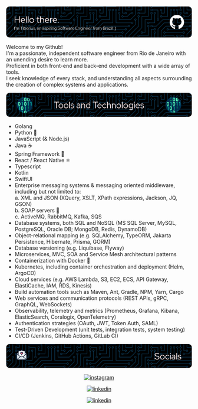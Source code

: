 ![](gh-header.png)

Welcome to my Github!  
I'm a passionate, independent software engineer from Rio de Janeiro with an unending desire to learn more.  
Proficient in both front-end and back-end development with a wide array of tools.  
I seek knowledge of every stack, and understanding all aspects surrounding the creation of complex systems and applications.  

![](tools-and-techs-banner.png)
- Golang
- Python 🐍
- JavaScript (& Node.js)
- Java ☕
- Spring Framework 🍃
- React / React Native ⚛️
- Typescript
- Kotlin
- SwiftUI
- Enterprise messaging systems & messaging oriented middleware, including but not limited to:  
a. XML and JSON (XQuery, XSLT, XPath expressions, Jackson, JQ, GSON)  
b. SOAP servers 🧼  
c. ActiveMQ, RabbitMQ, Kafka, SQS
- Database systems, both SQL and NoSQL (MS SQL Server, MySQL, PostgreSQL, Oracle DB; MongoDB, Redis, DynamoDB)
- Object-relational mapping (e.g. SQLAlchemy, TypeORM, Jakarta Persistence, Hibernate, Prisma, GORM)
- Database versioning (e.g. Liquibase, Flyway)
- Microservices, MVC, SOA and Service Mesh architectural patterns
- Containerization with Docker 🐳
- Kubernetes, including container orchestration and deployment (Helm, ArgoCD)
- Cloud services (e.g. AWS Lambda, S3, EC2, ECS, API Gateway, ElastiCache, IAM, RDS, Kinesis)
- Build automation tools such as Maven, Ant, Gradle, NPM, Yarn, Cargo
- Web services and communication protocols (REST APIs, gRPC, GraphQL, WebSockets)
- Observability, telemetry and metrics (Prometheus, Grafana, Kibana, ElasticSearch, Coralogix, OpenTelemetry)
- Authentication strategies (OAuth, JWT, Token Auth, SAML)
- Test-Driven Development (unit tests, integration tests, system testing)
- CI/CD (Jenkins, GitHub Actions, GitLab CI)

![](socials-banner.png)

<p align="center">
<a href="https://www.instagram.com/tiberiusdourado/">
<img src="https://img.shields.io/badge/Instagram-E4405F?style=for-the-badge&logo=instagram&logoColor=white" alt="instagram" loading="lazy" width="121" height="28">
</a>
</p>
<p align="center">
<a href="https://www.linkedin.com/in/tiberius-dourado/">
<img src="https://img.shields.io/badge/LinkedIn-0077B5?style=for-the-badge&logo=linkedin&logoColor=white" alt="linkedin" loading="lazy" width="115" height="28">
</a>
</p>

<p align="center">
<a href="mailto:tiberiusthefifth@gmail.com">
<img src="https://img.shields.io/badge/Gmail-D14836?style=for-the-badge&logo=gmail&logoColor=white" alt="linkedin" loading="lazy" width="80" height="28">
</a>
</p>
